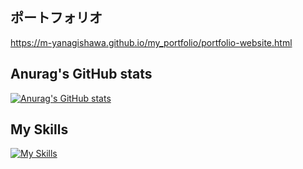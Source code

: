 
## ポートフォリオ
https://m-yanagishawa.github.io/my_portfolio/portfolio-website.html

## Anurag's GitHub stats
[![Anurag's GitHub stats](https://github-readme-stats.vercel.app/api?username=M-Yanagishawa)](https://github.com/anuraghazra/github-readme-stats)

## My Skills
[![My Skills](https://skillicons.dev/icons?i=js,html,css,nodejs,react,cs,dotnet,ubuntu,py,postgres,sqlite,vscode)](https://skillicons.dev)

<!--
**M-Yanagishawa/M-Yanagishawa** is a ✨ _special_ ✨ repository because its `README.md` (this file) appears on your GitHub profile.

Here are some ideas to get you started:

- 🔭 I’m currently working on ...
- 🌱 I’m currently learning ...
- 👯 I’m looking to collaborate on ...
- 🤔 I’m looking for help with ...
- 💬 Ask me about ...
- 📫 How to reach me: ...
- 😄 Pronouns: ...
- ⚡ Fun fact: ...
-->
